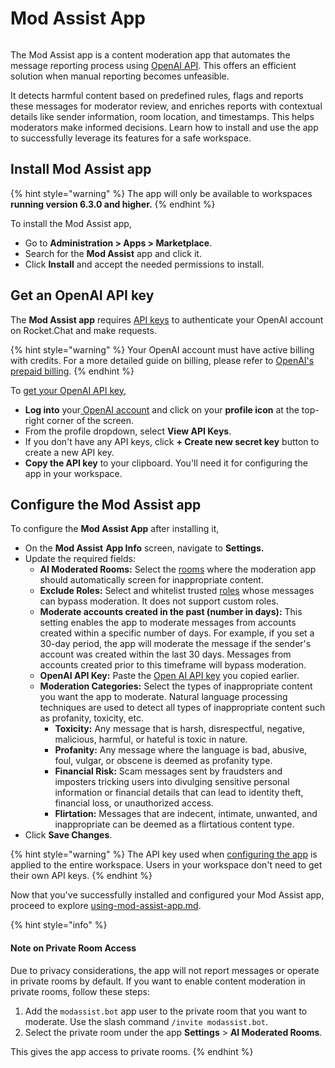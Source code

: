 # Mod Assist App

<figure><img src="../../../../../.gitbook/assets/Premium.svg" alt=""><figcaption></figcaption></figure>

The Mod Assist app is a content moderation app that automates the message reporting process using [OpenAI API](https://platform.openai.com/). This offers an efficient solution when manual reporting becomes unfeasible.

It detects harmful content based on predefined rules, flags and reports these messages for moderator review, and enriches reports with contextual details like sender information, room location, and timestamps. This helps moderators make informed decisions. Learn how to install and use the app to successfully leverage its features for a safe workspace.

## Install Mod Assist app

{% hint style="warning" %}
The app will only be available to workspaces **running version 6.3.0 and higher.**
{% endhint %}

To install the Mod Assist app,

* Go to **Administration > Apps > Marketplace**.
* Search for the **Mod Assist** app and click it.
* Click **Install** and accept the needed permissions to install.

## Get an OpenAI API key

The **Mod Assist app** requires [API keys](https://platform.openai.com/account/api-keys) to authenticate your OpenAI account on Rocket.Chat and make requests.

{% hint style="warning" %}
Your OpenAI account must have active billing with credits. For a more detailed guide on billing, please refer to [OpenAI's prepaid billing](https://help.openai.com/en/articles/8264644-what-is-prepaid-billing).
{% endhint %}

To [get your OpenAI API key](https://platform.openai.com/account/api-keys),

* **Log into** your[ OpenAI account](https://platform.openai.com/) and click on your **profile icon** at the top-right corner of the screen.
* From the profile dropdown, select **View API Keys**.
* If you don't have any API keys, click **+ Create new secret key** button to create a new API key.
* **Copy the API key** to your clipboard. You'll need it for configuring the app in your workspace.

## Configure the Mod Assist app

To configure the **Mod Assist App** after installing it,

* On the **Mod Assist** **App Info** screen, navigate to **Settings.**
* Update the required fields:
  * **AI Moderated Rooms:** Select the [rooms](../../../../../use-rocket.chat/user-guides/rooms/) where the moderation app should automatically screen for inappropriate content.
  * **Exclude Roles:** Select and whitelist trusted [roles](../../../../../setup-and-configure/roles-in-rocket.chat.md) whose messages can bypass moderation. It does not support custom roles.
  * **Moderate accounts created in the past (number in days):** This setting enables the app to moderate messages from accounts created within a specific number of days. For example, if you set a 30-day period, the app will moderate the message if the sender's account was created within the last 30 days. Messages from accounts created prior to this timeframe will bypass moderation.
  * **OpenAI API Key:** Paste the [Open AI API key](./#how-to-get-an-api-key) you copied earlier.
  * **Moderation Categories:** Select the types of inappropriate content you want the app to moderate. Natural language processing techniques are used to detect all types of inappropriate content such as profanity, toxicity, etc.
    * **Toxicity:** Any message that is harsh, disrespectful, negative, malicious, harmful, or hateful is toxic in nature.
    * **Profanity:** Any message where the language is bad, abusive, foul, vulgar, or obscene is deemed as profanity type.
    * **Financial Risk:** Scam messages sent by fraudsters and imposters tricking users into divulging sensitive personal information or financial details that can lead to identity theft, financial loss, or unauthorized access.
    * **Flirtation:** Messages that are indecent, intimate, unwanted, and inappropriate can be deemed as a flirtatious content type.
* Click **Save Changes**.

{% hint style="warning" %}
The API key used when [configuring the app](./#configuring-mod-assist-app) is applied to the entire workspace. Users in your workspace don't need to get their own API keys.
{% endhint %}

Now that you've successfully installed and configured your Mod Assist app, proceed to explore [using-mod-assist-app.md](using-mod-assist-app.md "mention").

{% hint style="info" %}
#### Note on Private Room Access

Due to privacy considerations, the app will not report messages or operate in private rooms by default. If you want to enable content moderation in private rooms, follow these steps:

1. Add the `modassist.bot` app user to the private room that you want to moderate. Use the slash command `/invite modassist.bot`.
2. Select the private room under the app **Settings** > **AI Moderated Rooms**.

This gives the app access to private rooms.
{% endhint %}
